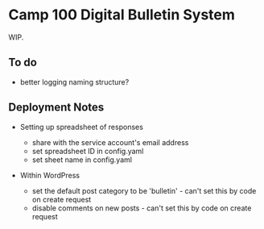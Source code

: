 # Camp 100 Digital Bulletin System

WIP.

## To do
* better logging naming structure?


## Deployment Notes

* Setting up spreadsheet of responses
  * share with the service account's email address
  * set spreadsheet ID in config.yaml
  * set sheet name in config.yaml

* Within WordPress
  * set the default post category to be 'bulletin' - can't set this by code on create request
  * disable comments on new posts - can't set this by code on create request 